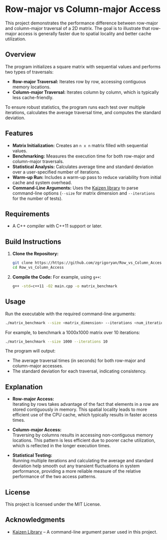 # Row-major vs Column-major Access 

This project demonstrates the performance difference between row-major and column-major traversal of a 2D matrix. The goal is to illustrate that row-major access is generally faster due to spatial locality and better cache utilization.

## Overview

The program initializes a square matrix with sequential values and performs two types of traversals:

- **Row-major Traversal:** Iterates row by row, accessing contiguous memory locations.
- **Column-major Traversal:** Iterates column by column, which is typically less cache-friendly.

To ensure robust statistics, the program runs each test over multiple iterations, calculates the average traversal time, and computes the standard deviation.

## Features

- **Matrix Initialization:** Creates an `n x n` matrix filled with sequential values.
- **Benchmarking:** Measures the execution time for both row-major and column-major traversals.
- **Statistical Analysis:** Calculates average time and standard deviation over a user-specified number of iterations.
- **Warm-up Run:** Includes a warm-up pass to reduce variability from initial cache and system overhead.
- **Command-Line Arguments:** Uses the [Kaizen library](https://github.com/heinsaar/kaizen) to parse command-line options (`--size` for matrix dimension and `--iterations` for the number of tests).

## Requirements

- A C++ compiler with C++11 support or later.

## Build Instructions

1. **Clone the Repository:**
   ```bash
   git clone https://https://github.com/zgrigoryan/Row_vs_Column_Access.git
   cd Row_vs_Column_Access
   ```
   
2. **Compile the Code:**
   For example, using `g++`:
   ```bash
   g++ -std=c++11 -O2 main.cpp -o matrix_benchmark
   ```

## Usage

Run the executable with the required command-line arguments:

```bash
./matrix_benchmark --size <matrix_dimension> --iterations <num_iterations>
```

For example, to benchmark a 1000x1000 matrix over 10 iterations:

```bash
./matrix_benchmark --size 1000 --iterations 10
```

The program will output:
- The average traversal times (in seconds) for both row-major and column-major accesses.
- The standard deviation for each traversal, indicating consistency.

## Explanation

- **Row-major Access:**  
  Iterating by rows takes advantage of the fact that elements in a row are stored contiguously in memory. This spatial locality leads to more efficient use of the CPU cache, which typically results in faster access times.

- **Column-major Access:**  
  Traversing by columns results in accessing non-contiguous memory locations. This pattern is less efficient due to poorer cache utilization, which is reflected in the longer execution times.

- **Statistical Testing:**  
  Running multiple iterations and calculating the average and standard deviation help smooth out any transient fluctuations in system performance, providing a more reliable measure of the relative performance of the two access patterns.

## License

This project is licensed under the MIT License. 

## Acknowledgments

- [Kaizen Library](https://github.com/heinsaar/kaizen) – A command-line argument parser used in this project.
